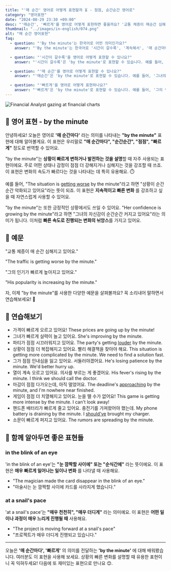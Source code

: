 ```yaml
---
title: "'매 순간' 영어로 어떻게 표현할까 ⏳ - 점점, 순간순간 영어로"
category: "영어표현"
date: "2024-08-29 23:30 +09:00"
desc: "'매순간', '빠르게'를 영어로 어떻게 표현하면 좋을까요? '교통 체증이 매순간 심해지고 있어요', '그의 인기가 점점  높아지고 있어요' 등을 영어로 표현하는 법을 배워봅시다. 다양한 예문을 통해서 연습하고 본인의 표현으로 만들어 보세요."
thumbnail: "../images/in-english/074.png"
alt: "매 순간 영어표현"
faq:
  - question: "'By the minute'는 한국어로 어떤 의미인가요?"
    answer: "'By the minute'는 한국어로 '시간이 갈수록', '계속해서', '매 순간마다', '시간이 지날수록' 등으로 번역될 수 있습니다. 상황이 빠르게 변하거나 발전하는 것을 설명할 때 사용합니다."

  - question: "'시간이 갈수록'을 영어로 어떻게 표현할 수 있나요?"
    answer: "'시간이 갈수록'은 'by the minute'로 표현할 수 있습니다. 예를 들어, '상황이 시간이 갈수록 악화되고 있어요'는 'The situation is getting worse by the minute'로 말할 수 있습니다."

  - question: "'매 순간'를 영어로 어떻게 표현할 수 있나요?"
    answer: "'매순간'은 'by the minute'로 표현할 수 있습니다. 예를 들어, '그녀의 자신감이 매 순간 커지고 있어요'는 'Her confidence is growing by the minute'로 말할 수 있습니다."

  - question: "'빠르게'을 영어로 어떻게 표현하나요?"
    answer: "'빠르게'은 'by the minute'로 표현할 수 있습니다. 예를 들어, '그의 인기가 빠르게 높아지고 있어요'는 'His popularity is increasing by the minute'로 말할 수 있습니다."
---
```


![Financial Analyst gazing at financial charts](../images/in-english/074-1.avif)

## 🌟 영어 표현 - by the minute

안녕하세요! 오늘은 영어로 **'매 순간마다'** 라는 의미를 나타내는 **"by the minute"** 표현에 대해 알아볼게요. 이 표현은 우리말로 **"매 순간마다", "순간순간", "점점", "빠르게"** 정도로 번역할 수 있어요.

"by the minute"는 **상황이 빠르게 변하거나 발전하는 것을 설명**할 때 자주 사용되는 표현이에요. 주로 어떤 상태나 감정이 점점 더 강해지거나 심해지는 것을 강조할 때 쓰죠. 이 표현은 변화의 속도가 빠르다는 것을 나타내는 데 특히 유용해요. ⏱️

예를 들어, "The situation is [getting worse](/blog/in-english/234.get-worse/) by the minute"라고 하면 "상황이 순간순간 악화되고 있어요"라는 뜻이 되죠. 이 표현은 **지속적이고 빠른 변화** 를 강조하고 싶을 때 자연스럽게 사용할 수 있어요.

"by the minute"는 또한 긍정적인 상황에서도 쓰일 수 있어요. "Her confidence is growing by the minute"라고 하면 "그녀의 자신감이 순간순간 커지고 있어요"라는 의미가 됩니다. 이처럼 **빠른 속도로 진행되는 변화의 뉘앙스**를 가지고 있어요.

## 📖 예문

"교통 체증이 매 순간 심해지고 있어요."

"The traffic is getting worse by the minute."

"그의 인기가 빠르게 높아지고 있어요."

"His popularity is increasing by the minute."

자, 이제 "by the minute"를 사용한 다양한 예문을 살펴볼까요? 꼭 소리내어 말하면서 연습해보세요! 🚀

## 💬 연습해보기

<ul data-interactive-list>
  <li data-interactive-item>
    <span data-toggler>가격이 빠르게 오르고 있어요!</span>
    <span data-answer>These prices are going up by the minute!</span>
  </li>
  <li data-interactive-item>
    <span data-toggler>그녀가 빠르게 실력이 늘고 있어요.</span>
    <span data-answer>She's improving by the minute.</span>
  </li>
  <li data-interactive-item>
    <span data-toggler>파티가 점점 시끄러워지고 있어요.</span>
    <span data-answer>The party's getting <a href="/blog/in-english/311.loud/">louder</a> by the minute.</span>
  </li>
  <li data-interactive-item>
    <span data-toggler>상황이 점점 더 복잡해지고 있어요. 빨리 해결책을 찾아야 해요.</span>
    <span data-answer>This situation is getting more complicated by the minute. We need to find a solution fast.</span>
  </li>
  <li data-interactive-item>
    <span data-toggler>그가 점점 인내심을 잃고 있어요. 서둘러야겠어요.</span>
    <span data-answer>He's losing patience by the minute. We'd better hurry up.</span>
  </li>
  <li data-interactive-item>
    <span data-toggler>열이 계속 오르고 있어요. 의사를 부르는 게 좋겠어요.</span>
    <span data-answer>His fever's rising by the minute. I think we should call the doctor.</span>
  </li>
  <li data-interactive-item>
    <span data-toggler>마감이 점점 다가오는데, 아직 멀었어요.</span>
    <span data-answer>The deadline's <a href="/blog/in-english/267.approach/">approaching</a> by the minute, and I'm nowhere near finished.</span>
  </li>
  <li data-interactive-item>
    <span data-toggler>게임이 점점 더 치열해지고 있어요. 눈을 뗄 수가 없어요!</span>
    <span data-answer>This game is getting more intense by the minute. I can't look away!</span>
  </li>
  <li data-interactive-item>
    <span data-toggler>핸드폰 배터리가 빠르게 줄고 있어요. 충전기를 가져왔어야 했는데.</span>
    <span data-answer>My phone battery is draining by the minute. I <a href="/blog/in-english/257.should've/">should've</a> brought my charger.</span>
  </li>
  <li data-interactive-item>
    <span data-toggler>소문이 빠르게 퍼지고 있어요.</span>
    <span data-answer>The rumors are spreading by the minute.</span>
  </li>
</ul>

## 🤝 함께 알아두면 좋은 표현들

### in the blink of an eye

'in the blink of an eye'는 **"눈 깜짝할 사이에" 또는 "순식간에"** 라는 뜻이에요. 이 표현은 **매우 빠르게 일어나는 일이나 변화** 를 나타낼 때 사용해요.

- "The magician made the card disappear in the blink of an eye."
- "마술사는 눈 깜짝할 사이에 카드를 사라지게 했습니다."

### at a snail's pace

'at a snail's pace'는 **"매우 천천히", "매우 더디게"** 라는 의미예요. 이 표현은 **어떤 일이나 과정이 매우 느리게 진행될 때** 사용해요.

- "The project is moving forward at a snail's pace"
- "프로젝트가 매우 더디게 진행되고 있습니다."

---

오늘은 **'매 순간마다', '빠르게'** 의 의미를 전달하는 **'by the minute'** 에 대해 배워봤습니다. 여러분도 이 표현을 사용해 보세요. 상황의 빠른 변화를 설명할 때 유용한 표현이니 꼭 익혀두세요! 다음에 또 재미있는 표현으로 만나요 😊.
